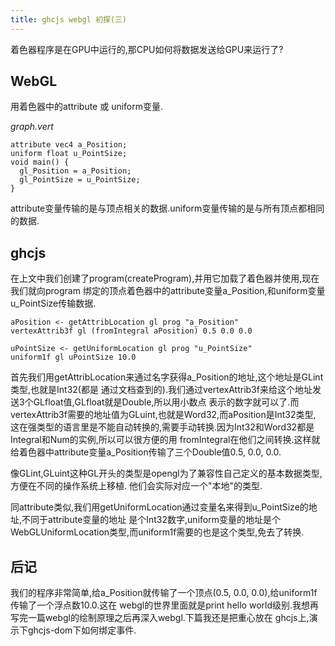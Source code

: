 ```yaml
---
title: ghcjs webgl 初探(三)
---
```


着色器程序是在GPU中运行的,那CPU如何将数据发送给GPU来运行了?

## WebGL

用着色器中的attribute 或 uniform变量.

*graph.vert*

~~~{.glsl}
attribute vec4 a_Position;
uniform float u_PointSize;
void main() {
  gl_Position = a_Position;
  gl_PointSize = u_PointSize;
}
~~~

attribute变量传输的是与顶点相关的数据.uniform变量传输的是与所有顶点都相同的数据.

## ghcjs

在上文中我们创建了program(createProgram),并用它加载了着色器并使用,现在我们就向program
绑定的顶点着色器中的attribute变量a_Position,和uniform变量u_PointSize传输数据.

~~~{.haskell}
aPosition <- getAttribLocation gl prog "a_Position"
vertexAttrib3f gl (fromIntegral aPosition) 0.5 0.0 0.0

uPointSize <- getUniformLocation gl prog "u_PointSize"
uniform1f gl uPointSize 10.0
~~~

首先我们用getAttribLocation来通过名字获得a_Position的地址,这个地址是GLint类型,也就是Int32(都是
通过文档查到的).我们通过vertexAttrib3f来给这个地址发送3个GLfloat值,GLfloat就是Double,所以用小数点
表示的数字就可以了.而vertexAttrib3f需要的地址值为GLuint,也就是Word32,而aPosition是Int32类型,
这在强类型的语言里是不能自动转换的,需要手动转换.因为Int32和Word32都是Integral和Num的实例,所以可以很方便的用
fromIntegral在他们之间转换.这样就给着色器中attribute变量a_Position传输了三个Double值0.5, 0.0, 0.0.

像GLint,GLuint这种GL开头的类型是opengl为了兼容性自己定义的基本数据类型,方便在不同的操作系统上移植.
他们会实际对应一个"本地"的类型.

同attribute类似,我们用getUniformLocation通过变量名来得到u_PointSize的地址,不同于attribute变量的地址
是个Int32数字,uniform变量的地址是个WebGLUniformLocation类型,而uniform1f需要的也是这个类型,免去了转换.

## 后记

我们的程序非常简单,给a_Position就传输了一个顶点(0.5, 0.0, 0.0),给uniform1f传输了一个浮点数10.0.这在
webgl的世界里面就是print hello world级别.我想再写完一篇webgl的绘制原理之后再深入webgl.下篇我还是把重心放在
ghcjs上,演示下ghcjs-dom下如何绑定事件.
